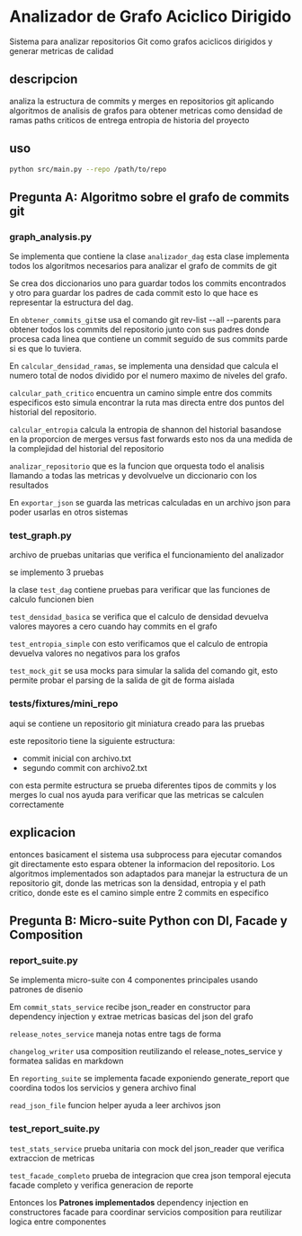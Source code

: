 # Analizador de Grafo Aciclico Dirigido

Sistema para analizar repositorios Git como grafos aciclicos dirigidos y generar metricas de calidad

## descripcion

analiza la estructura de commits y merges en repositorios git aplicando algoritmos de analisis de grafos para obtener metricas como densidad de ramas paths criticos de entrega entropia de historia del proyecto

## uso

```bash
python src/main.py --repo /path/to/repo
```
## Pregunta A: Algoritmo sobre el grafo de commits git

### graph_analysis.py

Se implementa  que contiene la clase `analizador_dag` esta clase implementa todos los algoritmos necesarios para analizar el grafo de commits de git

Se crea dos diccionarios uno para guardar todos los commits encontrados y otro para guardar los padres de cada commit esto lo que hace es representar la estructura del dag. 

En `obtener_commits_git`se usa el comando git rev-list --all --parents para obtener todos los commits del repositorio junto con sus padres donde procesa cada linea que contiene un commit seguido de sus commits parde si es que lo tuviera.

En `calcular_densidad_ramas`, se implementa una densidad  que calcula el numero total de nodos dividido por el numero maximo de niveles del grafo.

`calcular_path_critico` encuentra un camino simple entre dos commits especificos esto simula encontrar la ruta mas directa entre dos puntos del historial del repositorio.

`calcular_entropia` calcula la entropia de shannon del historial basandose en la proporcion de merges versus fast forwards esto nos da una medida de la complejidad del historial del repositorio

`analizar_repositorio` que es la funcion que orquesta todo el analisis llamando a todas las metricas y devolvuelve un diccionario con los resultados 

En `exportar_json` se guarda las metricas calculadas en un archivo json para poder usarlas en otros sistemas

### test_graph.py

archivo de pruebas unitarias que verifica el funcionamiento del analizador

se implemento 3 pruebas

la clase `test_dag` contiene pruebas para verificar que las funciones de calculo funcionen bien

`test_densidad_basica` se verifica que el calculo de densidad devuelva valores mayores a cero cuando hay commits en el grafo

`test_entropia_simple` con esto verificamos que el calculo de entropia devuelva valores no negativos para los grafos

`test_mock_git` se usa mocks para simular la salida del comando git, esto permite probar el parsing de la salida de git de forma aislada


### tests/fixtures/mini_repo

aqui se contiene un repositorio git miniatura creado para  las pruebas

este repositorio tiene la siguiente estructura:
- commit inicial con archivo.txt
- segundo commit con archivo2.txt  

con esta  permite estructura se prueba diferentes tipos de commits y  los merges lo cual nos ayuda para verificar que las metricas se calculen correctamente

## explicacion
entonces basicament el sistema usa subprocess para ejecutar comandos git directamente esto espara obtener la informacion del repositorio. Los algoritmos implementados son adaptados para manejar la estructura de un repositorio git, donde las metricas son la densidad, entropia y el path critico, donde este es el camino simple entre 2 commits en especifico

## Pregunta B: Micro-suite Python con DI, Facade y Composition

### report_suite.py

Se implementa micro-suite con 4 componentes principales usando patrones de disenio

Em `commit_stats_service` recibe json_reader en constructor para dependency injection y extrae metricas basicas del json del grafo

`release_notes_service` maneja notas entre tags de forma

`changelog_writer` usa composition reutilizando el release_notes_service y formatea salidas en markdown

En `reporting_suite` se implementa facade exponiendo generate_report que coordina todos los servicios y genera archivo final

`read_json_file` funcion helper ayuda a leer archivos json

### test_report_suite.py

`test_stats_service` prueba unitaria con mock del json_reader que verifica extraccion de metricas

`test_facade_completo` prueba de integracion que crea json temporal ejecuta facade completo y verifica generacion de reporte

Entonces los **Patrones implementados** dependency injection en constructores facade para coordinar servicios composition para reutilizar logica entre componentes



